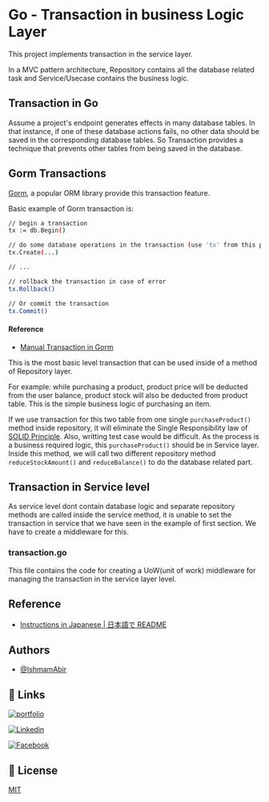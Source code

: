 # Go - Transaction in business Logic Layer

This project implements transaction in the service layer.

In a MVC pattern architecture, Repository contains all the database related task and Service/Usecase contains the business logic.

## Transaction in Go

Assume a project's endpoint generates effects in many database tables. In that instance, if one of these database actions fails, no other data should be saved in the corresponding database tables. So Transaction provides a technique that prevents other tables from being saved in the database.

## Gorm Transactions

[Gorm](https://gorm.io/docs/transactions.html), a popular ORM library provide this transaction feature.

Basic example of Gorm transaction is:

```bash
// begin a transaction
tx := db.Begin()

// do some database operations in the transaction (use 'tx' from this point, not 'db')
tx.Create(...)

// ...

// rollback the transaction in case of error
tx.Rollback()

// Or commit the transaction
tx.Commit()
```

#### Reference

- [Manual Transaction in Gorm](https://gorm.io/docs/transactions.html#Control-the-transaction-manually)

This is the most basic level transaction that can be used inside of a method of Repository layer.

For example:
while purchasing a product, product price will be deducted from the user balance, product stock will also be deducted from product table. This is the simple business logic of purchasing an item.

If we use transaction for this two table from one single `purchaseProduct()` method inside repository, it will eliminate the Single Responsibility law of [SOLID Principle](https://s8sg.medium.com/solid-principle-in-go-e1a624290346).
Also, writting test case would be difficult. As the process is a business required logic, this `purchaseProduct()` should be in Service layer. Inside this method, we will call two different repository method `reduceStockAmount()` and `reduceBalance()` to do the database related part.

## Transaction in Service level

As service level dont contain database logic and separate repository methods are called inside the service method, it is unable to set the transaction in service that we have seen in the example of first section. We have to create a middleware for this.

### transaction.go

This file contains the code for creating a UoW(unit of work) middleware for managing the transaction in the service layer level.

## Reference

- [Instructions in Japanese | 日本語で README](README-JP.md)

## Authors

- [@IshmamAbir](https://www.github.com/IshmamAbir)

## 🔗 Links

[![portfolio](https://img.shields.io/badge/my_portfolio-000?style=for-the-badge&logo=ko-fi&logoColor=white)](https://linktr.ee/ishmam_abir)

[![Linkedin](https://img.shields.io/badge/linkedin-0A66C2?style=for-the-badge&logo=linkedin&logoColor=white)](https://www.linkedin.com/in/ishmam-abir/)

[![Facebook](https://img.shields.io/badge/facebook-1DA1F2?style=for-the-badge&logo=facebook&logoColor=white)](https://facebook.com/ishmam.abir)

## 📝 License

[MIT](https://github.com/IshmamAbir/Go-Service_Level_Transaction/blob/main/LICENSE)
